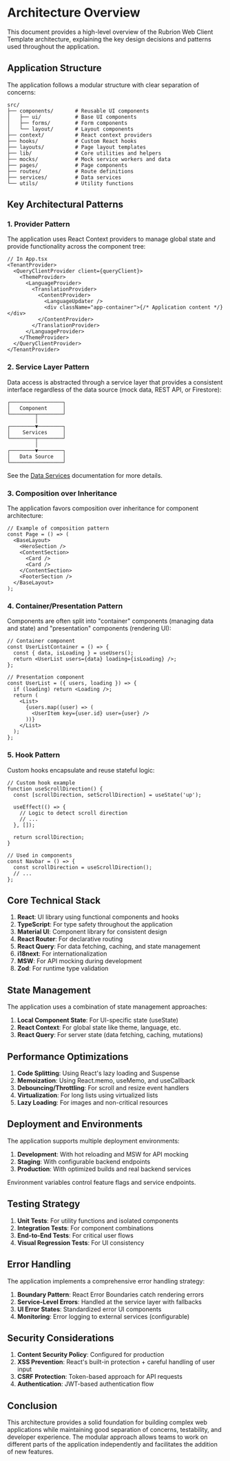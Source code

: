 # Architecture Overview

This document provides a high-level overview of the Rubrion Web Client Template architecture, explaining the key design decisions and patterns used throughout the application.

## Application Structure

The application follows a modular structure with clear separation of concerns:

```
src/
├── components/       # Reusable UI components
│   ├── ui/           # Base UI components
│   ├── forms/        # Form components
│   └── layout/       # Layout components
├── context/          # React context providers
├── hooks/            # Custom React hooks
├── layouts/          # Page layout templates
├── lib/              # Core utilities and helpers
├── mocks/            # Mock service workers and data
├── pages/            # Page components
├── routes/           # Route definitions
├── services/         # Data services
└── utils/            # Utility functions
```

## Key Architectural Patterns

### 1. Provider Pattern

The application uses React Context providers to manage global state and provide functionality across the component tree:

```tsx
// In App.tsx
<TenantProvider>
  <QueryClientProvider client={queryClient}>
    <ThemeProvider>
      <LanguageProvider>
        <TranslationProvider>
          <ContentProvider>
            <LanguageUpdater />
            <div className="app-container">{/* Application content */}</div>
          </ContentProvider>
        </TranslationProvider>
      </LanguageProvider>
    </ThemeProvider>
  </QueryClientProvider>
</TenantProvider>
```

### 2. Service Layer Pattern

Data access is abstracted through a service layer that provides a consistent interface regardless of the data source (mock data, REST API, or Firestore):

```
┌─────────────────┐
│   Component     │
└────────┬────────┘
         │
┌────────▼────────┐
│    Services     │
└────────┬────────┘
         │
┌────────▼────────┐
│   Data Source   │
└─────────────────┘
```

See the [Data Services](./data-services.md) documentation for more details.

### 3. Composition over Inheritance

The application favors composition over inheritance for component architecture:

```tsx
// Example of composition pattern
const Page = () => (
  <BaseLayout>
    <HeroSection />
    <ContentSection>
      <Card />
      <Card />
    </ContentSection>
    <FooterSection />
  </BaseLayout>
);
```

### 4. Container/Presentation Pattern

Components are often split into "container" components (managing data and state) and "presentation" components (rendering UI):

```tsx
// Container component
const UserListContainer = () => {
  const { data, isLoading } = useUsers();
  return <UserList users={data} loading={isLoading} />;
};

// Presentation component
const UserList = ({ users, loading }) => {
  if (loading) return <Loading />;
  return (
    <List>
      {users.map((user) => (
        <UserItem key={user.id} user={user} />
      ))}
    </List>
  );
};
```

### 5. Hook Pattern

Custom hooks encapsulate and reuse stateful logic:

```tsx
// Custom hook example
function useScrollDirection() {
  const [scrollDirection, setScrollDirection] = useState('up');

  useEffect(() => {
    // Logic to detect scroll direction
    // ...
  }, []);

  return scrollDirection;
}

// Used in components
const Navbar = () => {
  const scrollDirection = useScrollDirection();
  // ...
};
```

## Core Technical Stack

1. **React**: UI library using functional components and hooks
2. **TypeScript**: For type safety throughout the application
3. **Material UI**: Component library for consistent design
4. **React Router**: For declarative routing
5. **React Query**: For data fetching, caching, and state management
6. **i18next**: For internationalization
7. **MSW**: For API mocking during development
8. **Zod**: For runtime type validation

## State Management

The application uses a combination of state management approaches:

1. **Local Component State**: For UI-specific state (useState)
2. **React Context**: For global state like theme, language, etc.
3. **React Query**: For server state (data fetching, caching, mutations)

## Performance Optimizations

1. **Code Splitting**: Using React's lazy loading and Suspense
2. **Memoization**: Using React.memo, useMemo, and useCallback
3. **Debouncing/Throttling**: For scroll and resize event handlers
4. **Virtualization**: For long lists using virtualized lists
5. **Lazy Loading**: For images and non-critical resources

## Deployment and Environments

The application supports multiple deployment environments:

1. **Development**: With hot reloading and MSW for API mocking
2. **Staging**: With configurable backend endpoints
3. **Production**: With optimized builds and real backend services

Environment variables control feature flags and service endpoints.

## Testing Strategy

1. **Unit Tests**: For utility functions and isolated components
2. **Integration Tests**: For component combinations
3. **End-to-End Tests**: For critical user flows
4. **Visual Regression Tests**: For UI consistency

## Error Handling

The application implements a comprehensive error handling strategy:

1. **Boundary Pattern**: React Error Boundaries catch rendering errors
2. **Service-Level Errors**: Handled at the service layer with fallbacks
3. **UI Error States**: Standardized error UI components
4. **Monitoring**: Error logging to external services (configurable)

## Security Considerations

1. **Content Security Policy**: Configured for production
2. **XSS Prevention**: React's built-in protection + careful handling of user input
3. **CSRF Protection**: Token-based approach for API requests
4. **Authentication**: JWT-based authentication flow

## Conclusion

This architecture provides a solid foundation for building complex web applications while maintaining good separation of concerns, testability, and developer experience. The modular approach allows teams to work on different parts of the application independently and facilitates the addition of new features.
